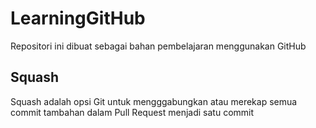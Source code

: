 # LearningGitHub
Repositori ini dibuat sebagai bahan pembelajaran menggunakan GitHub

## Squash
Squash adalah opsi Git untuk mengggabungkan atau merekap semua commit tambahan dalam Pull Request menjadi satu commit
